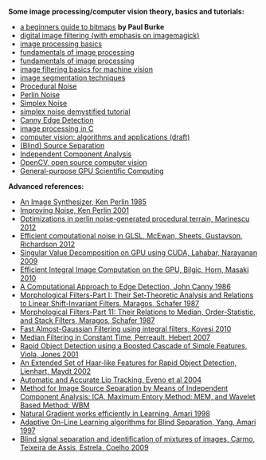 **Some image processing/computer vision theory, basics and tutorials:**


* [a beginners guide to bitmaps](http://paulbourke.net/dataformats/bitmaps/) **by Paul Burke**
* [digital image filtering (with emphasis on imagemagick)](http://www.fmwconcepts.com/imagemagick/digital_image_filtering.pdf)
* [image processing basics](http://www.csd.uwo.ca/courses/CS4487a/Lectures/lec03_image_proc.pdf)
* [fundamentals of image processing]( http://www.tnw.tudelft.nl/fileadmin/Faculteit/TNW/Over_de_faculteit/Afdelingen/Imaging_Science_and_Technology/Research/Research_Groups/Quantitative_Imaging/Education/doc/FIP2_3.pdf)
* [fundamentals of image processing](http://www.cs.dartmouth.edu/farid/downloads/tutorials/fip.pdf)
* [image filtering basics for machine vision](http://www.cse.usf.edu/~r1k/MachineVisionBook/MachineVision.files/MachineVision_Chapter4.pdf)
* [image segmentation techniques](http://www.bioss.ac.uk/people/chris/ch4.pdf)
* [Procedural Noise](https://en.wikipedia.org/wiki/Procedural_generation)
* [Perlin Noise](https://en.wikipedia.org/wiki/Perlin_noise)
* [Simplex Noise](https://en.wikipedia.org/wiki/Simplex_noise)
* [simplex noise demystified tutorial](http://staffwww.itn.liu.se/~stegu/simplexnoise/simplexnoise.pdf)
* [Canny Edge Detection](http://www.cse.iitd.ernet.in/~pkalra/csl783/canny.pdf)
* [image processing in C](http://homepages.inf.ed.ac.uk/rbf/BOOKS/PHILLIPS/)
* [computer vision: algorithms and applications (draft)](http://szeliski.org/Book/)
* [(Blind) Source Separation](https://en.wikipedia.org/wiki/Blind_signal_separation)
* [Independent Component Analysis](https://en.wikipedia.org/wiki/Independent_component_analysis)
* [OpenCV, open source computer vision](http://opencv.org/)
* [General-purpose GPU Scientific Computing](https://en.wikipedia.org/wiki/General-purpose_computing_on_graphics_processing_units)


**Advanced references:**

* [An Image Synthesizer, Ken Perlin 1985](https://design.osu.edu/carlson/history/PDFs/p287-perlin.pdf)
* [Improving Noise, Ken Perlin 2001](http://mrl.nyu.edu/~perlin/paper445.pdf)
* [Optimizations in perlin noise-generated procedural terrain, Marinescu 2012](http://www.cs.ubbcluj.ro/~studia-i/2012-2/05-Marinescu.pdf)
* [Efficient computational noise in GLSL, McEwan, Sheets, Gustavson, Richardson 2012](http://arxiv.org/pdf/1204.1461.pdf)
* [Singular Value Decomposition on GPU using CUDA, Lahabar, Narayanan 2009](http://www.pascal-man.com/navigation/faq-java-browser/GPU/Sheetal09Singular.pdf)
* [Efficient Integral Image Computation on the GPU, Bilgic, Horn, Masaki 2010](http://dspace.mit.edu/openaccess-disseminate/1721.1/71883)
* [A Computational Approach to Edge Detection, John Canny 1986](https://perso.limsi.fr/vezien/PAPIERS_ACS/canny1986.pdf)
* [Morphological Filters-Part I: Their Set-Theoretic Analysis and Relations to Linear Shift-Invariant Filters, Maragos, Schafer 1987](http://cvsp.cs.ntua.gr/publications/jpubl+bchap/1987_MaragosSchafer_MorphologicFilters-part1_ieeetASSP_+corrections1989.pdf)
* [Morphological Filters-Part 11: Their Relations to Median, Order-Statistic, and Stack Filters, Maragos, Schafer 1987](http://cvsp.cs.ntua.gr/publications/jpubl+bchap/1987_MaragosSchafer_MorphologicFilters-part2_ieeetASSP_+corrections1989.pdf)
* [Fast Almost-Gaussian Filtering using integral filters, Kovesi 2010](http://www.peterkovesi.com/papers/FastGaussianSmoothing.pdf)
* [Median Filtering in Constant Time, Perreault, Hebert 2007](https://nomis80.org/ctmf.pdf)
* [Rapid Object Detection using a Boosted Cascade of Simple Features, Viola, Jones 2001](http://www.cs.cmu.edu/~efros/courses/LBMV07/Papers/viola-cvpr-01.pdf)
* [An Extended Set of Haar-like Features for Rapid Object Detection, Lienhart, Maydt 2002](http://www.lienhart.de/Prof._Dr._Rainer_Lienhart/Source_Code_files/ICIP2002.pdf)
* [Automatic and Accurate Lip Tracking, Eveno et al 2004](http://citeseerx.ist.psu.edu/viewdoc/download?doi=10.1.1.95.6646&rep=rep1&type=pdf)
* [Method for Image Source Separation by Means of Independent Component Analysis: ICA, Maximum Entory Method: MEM, and Wavelet Based Method:
WBM](http://citeseerx.ist.psu.edu/viewdoc/download?doi=10.1.1.675.4494&rep=rep1&type=pdf)
* [Natural Gradient works efficiently in Learning, Amari 1998](http://www.maths.tcd.ie/~mnl/store/Amari1998a.pdf)
* [Adaptive On-Line Learning algorithms for Blind Separation, Yang, Amari 1997](http://citeseerx.ist.psu.edu/viewdoc/download?doi=10.1.1.37.7984&rep=rep1&type=pdf)
* [Blind signal separation and identification of mixtures of images, Carmo, Teixeira de Assis, Estrela, Coelho 2009](https://arxiv.org/ftp/arxiv/papers/1603/1603.08095.pdf)

<!-- http://www.csse.uwa.edu.au/~pk/research/pkpapers/FastGaussianSmoothing.pdf -->
